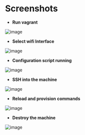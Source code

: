 # Screenshots
- **Run vagrant**


![image](https://user-images.githubusercontent.com/74984708/174400429-d75a996a-e85b-4bb0-b125-8e9a17293747.png)
- **Select wifi Interface**


![image](https://user-images.githubusercontent.com/74984708/174400513-a770a97f-a6da-4d36-a029-16f76f289d22.png)
- **Configuration script running**


![image](https://user-images.githubusercontent.com/74984708/174400584-e6ec7646-24fc-4c45-bb22-3d6aab6a6509.png)
- **SSH into the machine**


![image](https://user-images.githubusercontent.com/74984708/174400619-401682be-e9ff-4a3f-b535-96fea1795f09.png)
- **Reload and provision commands**


![image](https://user-images.githubusercontent.com/74984708/174400668-4adfdae8-e81b-4c14-85d5-7c98b41297c7.png)
- **Destroy the machine**


![image](https://user-images.githubusercontent.com/74984708/174400709-5c243b37-026c-4b30-bcf2-420f00c8892f.png)
